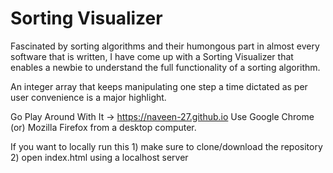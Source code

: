 # Sorting Visualizer

Fascinated by sorting algorithms and their humongous part in almost every software that is written, I have come up with a Sorting Visualizer that enables a newbie to understand the full functionality of a sorting algorithm.

An integer array that keeps manipulating one step a time dictated as per user convenience is a major highlight.

Go Play Around With It -> https://naveen-27.github.io
Use Google Chrome (or) Mozilla Firefox from a desktop computer.

If you want to locally run this
              1) make sure to clone/download the repository
              2) open index.html using a localhost server
